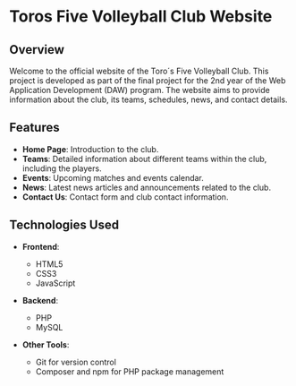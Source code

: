 # Toros Five Volleyball Club Website

## Overview

Welcome to the official website of the Toro´s Five Volleyball Club. This project is developed as part of the final project for the 2nd year of the Web Application Development (DAW) program. The website aims to provide information about the club, its teams, schedules, news, and contact details.

## Features

- **Home Page**: Introduction to the club.
- **Teams**: Detailed information about different teams within the club, including the players.
- **Events**: Upcoming matches and events calendar.
- **News**: Latest news articles and announcements related to the club.
- **Contact Us**: Contact form and club contact information.

## Technologies Used

- **Frontend**:
  - HTML5
  - CSS3
  - JavaScript

- **Backend**:
  - PHP
  - MySQL

- **Other Tools**:
  - Git for version control
  - Composer and npm for PHP package management


